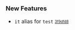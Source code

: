 ### New Features

- `it` alias for `test` <sub><sup>[3f9dfd8](https://github.com/conventional-changelog/conventional-changelog/commit/3f9dfd8393e9325ae83d4d7742adab329af1309a)</sup></sub>